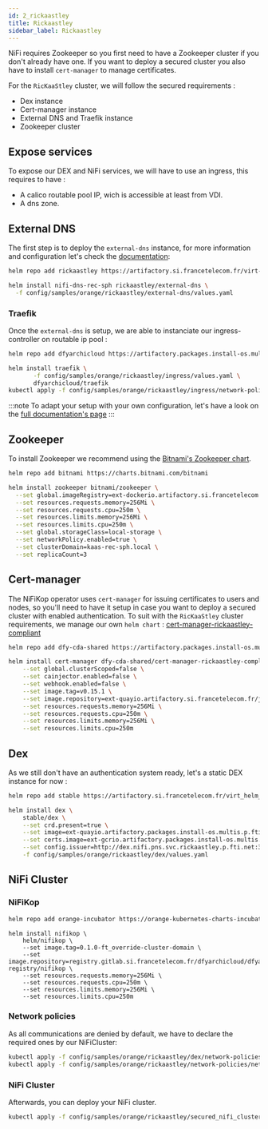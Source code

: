 ```yaml
---
id: 2_rickaastley
title: Rickaastley
sidebar_label: Rickaastley
---
```


NiFi requires Zookeeper so you first need to have a Zookeeper cluster if you don't already have one.
If you want to deploy a secured cluster you also have to install `cert-manager` to manage certificates.

For the `RicKaaStley` cluster, we will follow the secured requirements : 

- Dex instance
- Cert-manager instance
- External DNS and Traefik instance
- Zookeeper cluster

## Expose services

To expose our DEX and NiFi services, we will have to use an ingress, this requires to have :

- A calico routable pool IP, wich is accessible at least from VDI.
- A dns zone.

## External DNS 

The first step is to deploy the `external-dns` instance, for more information and configuration let's check the [documentation](https://hebex-wiki.orangeportails.net/index.php?title=RicKaaStley/Exposition_DNS_des_Services): 
 
```bash
helm repo add rickaastley https://artifactory.si.francetelecom.fr/virt-pfs-rickaastley-helm
```

```bash
helm install nifi-dns-rec-sph rickaastley/external-dns \
  -f config/samples/orange/rickaastley/external-dns/values.yaml
```

### Traefik

Once the `external-dns` is setup, we are able to instanciate our ingress-controller on routable ip pool :

```bash
helm repo add dfyarchicloud https://artifactory.packages.install-os.multis.p.fti.net/virt-sdfy-dfyarchicloud-helm
```

```bash
helm install traefik \
       -f config/samples/orange/rickaastley/ingress/values.yaml \
       dfyarchicloud/traefik
kubectl apply -f config/samples/orange/rickaastley/ingress/network-policies.yaml
```

:::note
To adapt your setup with your own configuration, let's have a look on the [full documentation's page](https://dfyarchicloud.app.cf.sph.hbx.geo.francetelecom.fr/kubernetes/ingress/traefik-rickaaley/)
:::

## Zookeeper

To install Zookeeper we recommend using the [Bitnami's Zookeeper chart](https://github.com/bitnami/charts/tree/master/bitnami/zookeeper).

```bash
helm repo add bitnami https://charts.bitnami.com/bitnami
```

```bash
helm install zookeeper bitnami/zookeeper \
  --set global.imageRegistry=ext-dockerio.artifactory.si.francetelecom.fr \
  --set resources.requests.memory=256Mi \
  --set resources.requests.cpu=250m \
  --set resources.limits.memory=256Mi \
  --set resources.limits.cpu=250m \
  --set global.storageClass=local-storage \
  --set networkPolicy.enabled=true \
  --set clusterDomain=kaas-rec-sph.local \
  --set replicaCount=3
```

## Cert-manager

The NiFiKop operator uses `cert-manager` for issuing certificates to users and nodes, so you'll need to have it setup in case you want to deploy a secured cluster with enabled authentication.
To suit with the `RicKaaStley` cluster requirements, we manage our own `helm chart` : [cert-manager-rickaastley-compliant](https://gitlab.si.francetelecom.fr/kubernetes/cert-manager-rickaastley-compliant)

```bash
helm repo add dfy-cda-shared https://artifactory.packages.install-os.multis.p.fti.net/dfy-cda-shared-helm
```

```bash
helm install cert-manager dfy-cda-shared/cert-manager-rickaastley-compliant \
    --set global.clusterScoped=false \
    --set cainjector.enabled=false \
    --set webhook.enabled=false \
    --set image.tag=v0.15.1 \
    --set image.repository=ext-quayio.artifactory.si.francetelecom.fr/jetstack/cert-manager-controller \
    --set resources.requests.memory=256Mi \
    --set resources.requests.cpu=250m \
    --set resources.limits.memory=256Mi \
    --set resources.limits.cpu=250m
```

## Dex

As we still don't have an authentication system ready, let's a static DEX instance for now : 

```bash
helm repo add stable https://artifactory.si.francetelecom.fr/virt_helm_pfs-noh
```

```bash
helm install dex \
    stable/dex \
    --set crd.present=true \
    --set image=ext-quayio.artifactory.packages.install-os.multis.p.fti.net/dexidp/dex \
    --set certs.image=ext-gcrio.artifactory.packages.install-os.multis.p.fti.net/google_containers/kubernetes-dashboard-init-amd64 \
    --set config.issuer=http://dex.nifi.pns.svc.rickaastley.p.fti.net:32000 \
    -f config/samples/orange/rickaastley/dex/values.yaml
```


## NiFi Cluster

### NiFiKop

```bash
helm repo add orange-incubator https://orange-kubernetes-charts-incubator.storage.googleapis.com/
```

```console
helm install nifikop \
    helm/nifikop \
    --set image.tag=0.1.0-ft_override-cluster-domain \
    --set image.repository=registry.gitlab.si.francetelecom.fr/dfyarchicloud/dfyarchicloud-registry/nifikop \
    --set resources.requests.memory=256Mi \
    --set resources.requests.cpu=250m \
    --set resources.limits.memory=256Mi \
    --set resources.limits.cpu=250m
```
    
### Network policies 

As all communications are denied by default, we have to declare the required ones by our NiFiCluster: 

```bash
kubectl apply -f config/samples/orange/rickaastley/dex/network-policies.yaml
kubectl apply -f config/samples/orange/rickaastley/network-policies/network-policies.yaml
```

### NiFi Cluster

Afterwards, you can deploy your NiFi cluster.

```bash
kubectl apply -f config/samples/orange/rickaastley/secured_nifi_cluster_dex.yaml
```